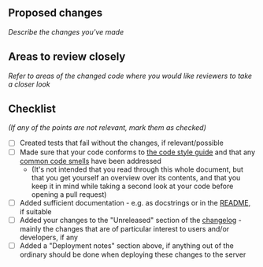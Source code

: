 ## Proposed changes
_Describe the changes you've made_


## Areas to review closely
_Refer to areas of the changed code where you would like reviewers to take a closer look_


## Checklist
_(If any of the points are not relevant, mark them as checked)_

- [ ] Created tests that fail without the changes, if relevant/possible
- [ ] Made sure that your code conforms to [the code style guide](/CONTRIBUTING.md#code-style-guides)
      and that any [common code smells](/CONTRIBUTING.md#code-review-guideline-code-smells) have been addressed
  - (It's not intended that you read through this whole document, but that you get yourself an overview over its contents,
    and that you keep it in mind while taking a second look at your code before opening a pull request)
- [ ] Added sufficient documentation - e.g. as docstrings or in the [README](/README.md), if suitable
- [ ] Added your changes to the "Unreleased" section of the [changelog](/CHANGELOG.md) -
      mainly the changes that are of particular interest to users and/or developers, if any
- [ ] Added a "Deployment notes" section above, if anything out of the ordinary should be done when deploying these changes to the server
